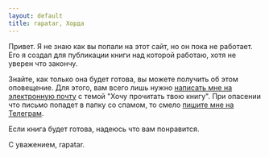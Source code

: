 ```yaml
---
layout: default
title: rapatar, Хорда
---
```


Привет. Я не знаю как вы попали на этот сайт, но он пока не работает.
Его я создал для публикации книги над которой работаю, хотя не уверен что закончу.

Знайте, как только она будет готова, вы можете получить об этом оповещение. Для этого, вам всего лишь нужно [написать мне на электронную почту](mailto:rapatar@gmail.com) с темой "Хочу прочитать твою книгу". При опасении что письмо попадет в папку со спамом, то смело [пишите мне на Телеграм](https://t.me/rapatar).

Если книга будет готова, надеюсь что вам понравится.

С уважением, rapatar.
